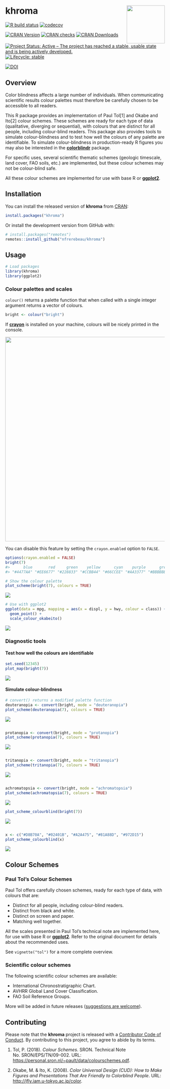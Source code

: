 
<!-- README.md is generated from README.Rmd. Please edit that file -->

# khroma <img width=120px src="man/figures/logo.png" align="right" />

<!-- badges: start -->

[![R build
status](https://github.com/nfrerebeau/khroma/workflows/R-CMD-check/badge.svg)](https://github.com/nfrerebeau/khroma/actions)
[![codecov](https://codecov.io/gh/nfrerebeau/khroma/branch/master/graph/badge.svg)](https://codecov.io/gh/nfrerebeau/khroma)

[![CRAN
Version](http://www.r-pkg.org/badges/version/khroma)](https://cran.r-project.org/package=khroma)
[![CRAN
checks](https://cranchecks.info/badges/worst/khroma)](https://cran.r-project.org/web/checks/check_results_khroma.html)
[![CRAN
Downloads](http://cranlogs.r-pkg.org/badges/khroma)](https://cran.r-project.org/package=khroma)

[![Project Status: Active – The project has reached a stable, usable
state and is being actively
developed.](https://www.repostatus.org/badges/latest/active.svg)](https://www.repostatus.org/#active)
[![Lifecycle:
stable](https://img.shields.io/badge/lifecycle-stable-brightgreen.svg)](https://www.tidyverse.org/lifecycle/#stable)

[![DOI](https://zenodo.org/badge/DOI/10.5281/zenodo.1472077.svg)](https://doi.org/10.5281/zenodo.1472077)
<!-- badges: end -->

## Overview

Color blindness affects a large number of individuals. When
communicating scientific results colour palettes must therefore be
carefully chosen to be accessible to all readers.

This R package provides an implementation of Paul Tol\[1\] and Okabe and
Ito\[2\] colour schemes. These schemes are ready for each type of data
(qualitative, diverging or sequential), with colours that are distinct
for all people, including colour-blind readers. This package also
provides tools to simulate colour-blindness and to test how well the
colours of any palette are identifiable. To simulate colour-blindness in
production-ready R figures you may also be interested in the
[**colorblindr**](https://github.com/clauswilke/colorblindr) package.

For specific uses, several scientific thematic schemes (geologic
timescale, land cover, FAO soils, etc.) are implemented, but these
colour schemes may not be colour-blind safe.

All these colour schemes are implemented for use with base R or
[**ggplot2**](https://github.com/tidyverse/ggplot2).

## Installation

You can install the released version of **khroma** from
[CRAN](https://CRAN.R-project.org):

``` r
install.packages("khroma")
```

Or install the development version from GitHub with:

``` r
# install.packages("remotes")
remotes::install_github("nfrerebeau/khroma")
```

## Usage

``` r
# Load packages
library(khroma)
library(ggplot2)
```

### Colour palettes and scales

`colour()` returns a palette function that when called with a single
integer argument returns a vector of colours.

``` r
bright <- colour("bright")
```

If [**crayon**](https://github.com/r-lib/crayon) is installed on your
machine, colours will be nicely printed in the console.

<img src="./man/figures/README-crayon.png" width="646" />

You can disable this feature by setting the `crayon.enabled` option to
`FALSE`.

``` r
options(crayon.enabled = FALSE)
bright(7)
#>      blue       red     green    yellow      cyan    purple      grey 
#> "#4477AA" "#EE6677" "#228833" "#CCBB44" "#66CCEE" "#AA3377" "#BBBBBB"
```

``` r
# Show the colour palette
plot_scheme(bright(7), colours = TRUE)
```

<img src="man/figures/README-show-1.png" style="display: block; margin: auto;" />

``` r
# Use with ggplot2
ggplot(data = mpg, mapping = aes(x = displ, y = hwy, colour = class)) +
  geom_point() +
  scale_colour_okabeito()
```

<img src="man/figures/README-usage-ggplot2-1.png" style="display: block; margin: auto;" />

### Diagnostic tools

#### Test how well the colours are identifiable

``` r
set.seed(12345)
plot_map(bright(7))
```

<img src="man/figures/README-usage-colourblind1-1.png" style="display: block; margin: auto;" />

#### Simulate colour-blindness

``` r
# convert() returns a modified palette function
deuteranopia <- convert(bright, mode = "deuteranopia")
plot_scheme(deuteranopia(7), colours = TRUE)
```

<img src="man/figures/README-usage-colourblind2-1.png" style="display: block; margin: auto;" />

``` r

protanopia <- convert(bright, mode = "protanopia")
plot_scheme(protanopia(7), colours = TRUE)
```

<img src="man/figures/README-usage-colourblind2-2.png" style="display: block; margin: auto;" />

``` r

tritanopia <- convert(bright, mode = "tritanopia")
plot_scheme(tritanopia(7), colours = TRUE)
```

<img src="man/figures/README-usage-colourblind2-3.png" style="display: block; margin: auto;" />

``` r

achromatopsia <- convert(bright, mode = "achromatopsia")
plot_scheme(achromatopsia(7), colours = TRUE)
```

<img src="man/figures/README-usage-colourblind2-4.png" style="display: block; margin: auto;" />

``` r
plot_scheme_colourblind(bright(7))
```

<img src="man/figures/README-usage-colourblind3-1.png" style="display: block; margin: auto;" />

``` r

x <- c("#D8B70A", "#02401B", "#A2A475", "#81A88D", "#972D15")
plot_scheme_colourblind(x)
```

<img src="man/figures/README-usage-colourblind3-2.png" style="display: block; margin: auto;" />

## Colour Schemes

### Paul Tol’s Colour Schemes

Paul Tol offers carefully chosen schemes, ready for each type of data,
with colours that are:

  - Distinct for all people, including colour-blind readers.
  - Distinct from black and white.
  - Distinct on screen and paper.
  - Matching well together.

All the scales presented in Paul Tol’s technical note are implemented
here, for use with base R or
[**ggplot2**](https://github.com/tidyverse/ggplot2). Refer to the
original document for details about the recommended uses.

See `vignette("tol")` for a more complete overview.

### Scientific colour schemes

The following scientific colour schemes are available:

  - International Chronostratigraphic Chart.
  - AVHRR Global Land Cover Classification.
  - FAO Soil Reference Groups.

More will be added in future releases ([suggestions are
welcome](https://github.com/nfrerebeau/khroma/issues)).

## Contributing

Please note that the **khroma** project is released with a [Contributor
Code of
Conduct](https://github.com/nfrerebeau/khroma/blob/master/.github/CODE_OF_CONDUCT.md).
By contributing to this project, you agree to abide by its terms.

1.  Tol, P. (2018). *Colour Schemes*. SRON. Technical Note
    No. SRON/EPS/TN/09-002. URL:
    <https://personal.sron.nl/~pault/data/colourschemes.pdf>.

2.  Okabe, M. & Ito, K. (2008). *Color Universal Design (CUD): How to
    Make Figures and Presentations That Are Friendly to Colorblind
    People*. URL: <http://jfly.iam.u-tokyo.ac.jp/color>.
